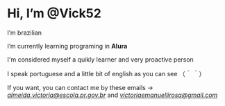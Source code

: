 <h1> Hi, I’m @Vick52 </h1>
  I’m brazilian 
  
  I’m currently learning programing in <strong>Alura</strong>
  
  I'm considered myself a quikly learner and very proactive person
 
  I speak portuguese and a little bit of english as you can see （＾ ＾）
 
  If you want, you can contact me by these emails -> <em>almeida.victoria@escola.pr.gov.br</em> and <em>victoriaemanuellirosa@gmail.com</em>

